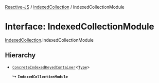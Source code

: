[Reactive-JS](../README.md) / [IndexedCollection](../modules/IndexedCollection.md) / IndexedCollectionModule

# Interface: IndexedCollectionModule

[IndexedCollection](../modules/IndexedCollection.md).IndexedCollectionModule

## Hierarchy

- [`ConcreteIndexedKeyedContainer`](types.ConcreteIndexedKeyedContainer.md)<[`Type`](../modules/IndexedCollection.md#type)\>

  ↳ **`IndexedCollectionModule`**
